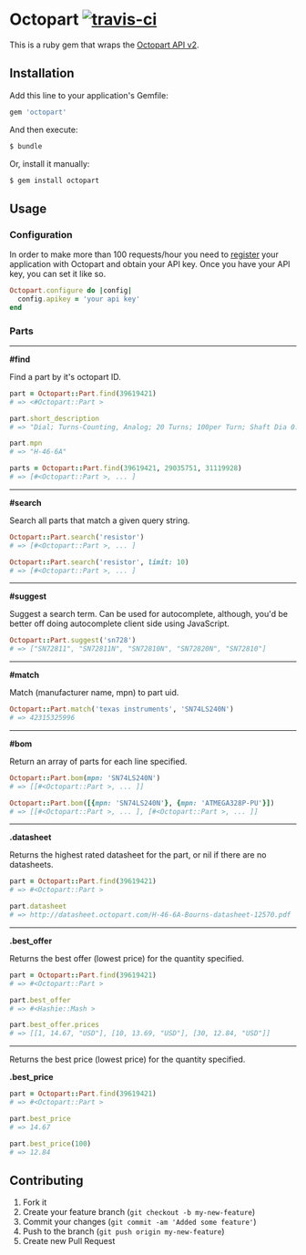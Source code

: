 # Octopart [![travis-ci](https://secure.travis-ci.org/ejholmes/octopart.png)](https://secure.travis-ci.org/ejholmes/octopart)

This is a ruby gem that wraps the [Octopart API v2](http://octopart.com/api/documentation).

## Installation

Add this line to your application's Gemfile:

```ruby
gem 'octopart'
```

And then execute:

```bash
$ bundle
```

Or, install it manually:

```bash
$ gem install octopart
```

## Usage

### Configuration

In order to make more than 100 requests/hour you need to [register](http://octopart.com/api/signin?continue_to=http%3A//octopart.com/api/register)
your application with Octopart and obtain your API key. Once you have your API key, you can set it like so.

```ruby
Octopart.configure do |config|
  config.apikey = 'your api key'
end
```

### Parts

* * *

**#find**

Find a part by it's octopart ID.

```ruby
part = Octopart::Part.find(39619421)
# => <#Octopart::Part >

part.short_description
# => "Dial; Turns-Counting, Analog; 20 Turns; 100per Turn; Shaft Dia 0.25in"

part.mpn
# => "H-46-6A"

parts = Octopart::Part.find(39619421, 29035751, 31119928)
# => [#<Octopart::Part >, ... ]
```

* * *

**#search**

Search all parts that match a given query string.

```ruby
Octopart::Part.search('resistor')
# => [#<Octopart::Part >, ... ]

Octopart::Part.search('resistor', limit: 10)
# => [#<Octopart::Part >, ... ]
```

* * *

**#suggest**

Suggest a search term. Can be used for autocomplete, although, you'd be better
off doing autocomplete client side using JavaScript.

```ruby
Octopart::Part.suggest('sn728')
# => ["SN72811", "SN72811N", "SN72810N", "SN72820N", "SN72810"]
```

* * *

**#match**

Match (manufacturer name, mpn) to part uid.

```ruby
Octopart::Part.match('texas instruments', 'SN74LS240N')
# => 42315325996
```

* * *

**#bom**

Return an array of parts for each line specified.

```ruby
Octopart::Part.bom(mpn: 'SN74LS240N')
# => [[#<Octopart::Part >, ... ]]

Octopart::Part.bom([{mpn: 'SN74LS240N'}, {mpn: 'ATMEGA328P-PU'}])
# => [[#<Octopart::Part >, ... ], [#<Octopart::Part >, ... ]]
```

* * *

**.datasheet**

Returns the highest rated datasheet for the part, or nil if there are no
datasheets.

```ruby
part = Octopart::Part.find(39619421)
# => #<Octopart::Part >

part.datasheet
# => http://datasheet.octopart.com/H-46-6A-Bourns-datasheet-12570.pdf
```

* * *

**.best_offer**

Returns the best offer (lowest price) for the quantity specified.

```ruby
part = Octopart::Part.find(39619421)
# => #<Octopart::Part >

part.best_offer
# => #<Hashie::Mash >

part.best_offer.prices
# => [[1, 14.67, "USD"], [10, 13.69, "USD"], [30, 12.84, "USD"]]
```

* * *

Returns the best price (lowest price) for the quantity specified.

**.best_price**

```ruby
part = Octopart::Part.find(39619421)
# => #<Octopart::Part >

part.best_price
# => 14.67

part.best_price(100)
# => 12.84
```

## Contributing

1. Fork it
2. Create your feature branch (`git checkout -b my-new-feature`)
3. Commit your changes (`git commit -am 'Added some feature'`)
4. Push to the branch (`git push origin my-new-feature`)
5. Create new Pull Request
